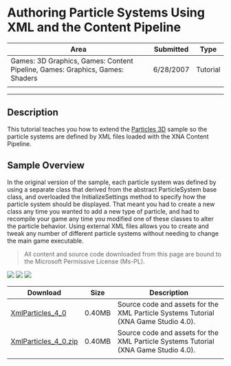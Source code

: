 # Authoring Particle Systems Using XML and the Content Pipeline

|Area|Submitted|Type|
|-|-|-|
Games: 3D Graphics, Games: Content Pipeline, Games: Graphics, Games: Shaders|6/28/2007|Tutorial|
||||

---

## Description

This tutorial teaches you how to extend the [Particles 3D](https://github.com/simondarksidej/XNAGameStudio/wiki/Particles_3D) sample so the particle systems are defined by XML files loaded with the XNA Content Pipeline.

## Sample Overview

In the original version of the sample, each particle system was defined by using a separate class that derived from the abstract ParticleSystem base class, and overloaded the InitializeSettings method to specify how the particle system should be displayed. That meant you had to create a new class any time you wanted to add a new type of particle, and had to recompile your game any time you modified one of these classes to alter the particle behavior. Using external XML files allows you to create and tweak any number of different particle systems without needing to change the main game executable.

> All content and source code downloaded from this page are bound to the Microsoft Permissive License (Ms-PL).

![](https://github.com/simondarksidej/XNAGameStudio/blob/master/Images/XNA_Particle3D_01_small.jpg?raw=true)
![](https://github.com/simondarksidej/XNAGameStudio/blob/master/Images/XNA_Particle3D_02_small.jpg?raw=true)
![](https://github.com/simondarksidej/XNAGameStudio/blob/master/Images/XNA_Particle3D_03_small.jpg?raw=true)

Download | Size | Description
---|---|---|
[XmlParticles_4_0](https://github.com/simondarksidej/XNAGameStudio/tree/master/Samples/XmlParticles_4_0) | 0.40MB | Source code and assets for the XML Particle Systems Tutorial (XNA Game Studio 4.0).
[XmlParticles_4_0.zip](https://github.com/simondarksidej/XNAGameStudioZips/tree/master/Samples/XmlParticles_4_0.zip) | 0.40MB | Source code and assets for the XML Particle Systems Tutorial (XNA Game Studio 4.0).
||||

